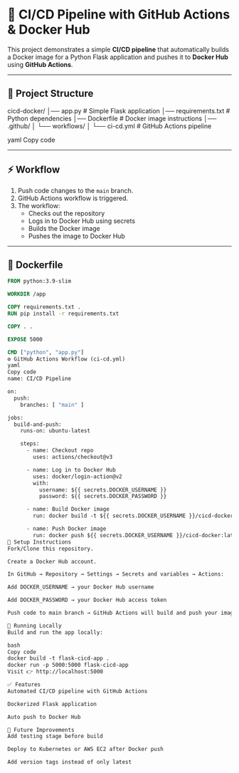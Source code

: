 # 🚀 CI/CD Pipeline with GitHub Actions & Docker Hub

This project demonstrates a simple **CI/CD pipeline** that automatically builds a Docker image for a Python Flask application and pushes it to **Docker Hub** using **GitHub Actions**.

---

## 📂 Project Structure
cicd-docker/
│── app.py # Simple Flask application
│── requirements.txt # Python dependencies
│── Dockerfile # Docker image instructions
│── .github/
│ └── workflows/
│ └── ci-cd.yml # GitHub Actions pipeline

yaml
Copy code

---

## ⚡ Workflow

1. Push code changes to the `main` branch.  
2. GitHub Actions workflow is triggered.  
3. The workflow:  
   - Checks out the repository  
   - Logs in to Docker Hub using secrets  
   - Builds the Docker image  
   - Pushes the image to Docker Hub  

---

## 🐳 Dockerfile

```dockerfile
FROM python:3.9-slim

WORKDIR /app

COPY requirements.txt .
RUN pip install -r requirements.txt

COPY . .

EXPOSE 5000

CMD ["python", "app.py"]
⚙️ GitHub Actions Workflow (ci-cd.yml)
yaml
Copy code
name: CI/CD Pipeline

on:
  push:
    branches: [ "main" ]

jobs:
  build-and-push:
    runs-on: ubuntu-latest

    steps:
      - name: Checkout repo
        uses: actions/checkout@v3

      - name: Log in to Docker Hub
        uses: docker/login-action@v2
        with:
          username: ${{ secrets.DOCKER_USERNAME }}
          password: ${{ secrets.DOCKER_PASSWORD }}

      - name: Build Docker image
        run: docker build -t ${{ secrets.DOCKER_USERNAME }}/cicd-docker:latest .

      - name: Push Docker image
        run: docker push ${{ secrets.DOCKER_USERNAME }}/cicd-docker:latest
🔑 Setup Instructions
Fork/Clone this repository.

Create a Docker Hub account.

In GitHub → Repository → Settings → Secrets and variables → Actions:

Add DOCKER_USERNAME → your Docker Hub username

Add DOCKER_PASSWORD → your Docker Hub access token

Push code to main branch → GitHub Actions will build and push your image.

🚀 Running Locally
Build and run the app locally:

bash
Copy code
docker build -t flask-cicd-app .
docker run -p 5000:5000 flask-cicd-app
Visit 👉 http://localhost:5000

✅ Features
Automated CI/CD pipeline with GitHub Actions

Dockerized Flask application

Auto push to Docker Hub

📌 Future Improvements
Add testing stage before build

Deploy to Kubernetes or AWS EC2 after Docker push

Add version tags instead of only latest

